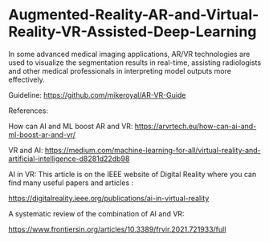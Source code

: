 # Augmented-Reality-AR-and-Virtual-Reality-VR-Assisted-Deep-Learning
In some advanced medical imaging applications, AR/VR technologies are used to visualize the segmentation results in real-time, assisting radiologists and other medical professionals in interpreting model outputs more effectively.

Guideline: https://github.com/mikeroyal/AR-VR-Guide

References:

How can AI and ML boost AR and VR: https://arvrtech.eu/how-can-ai-and-ml-boost-ar-and-vr/

VR and AI: https://medium.com/machine-learning-for-all/virtual-reality-and-artificial-intelligence-d8281d22db98

AI in VR: This article is on the IEEE website of Digital Reality where you can find many useful papers and articles :

https://digitalreality.ieee.org/publications/ai-in-virtual-reality

A systematic review of the combination of AI and VR:

https://www.frontiersin.org/articles/10.3389/frvir.2021.721933/full
